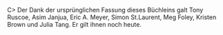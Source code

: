 C> Der Dank der ursprünglichen Fassung dieses Büchleins galt Tony Ruscoe, Asim Janjua, Eric A. Meyer, Simon St.Laurent, Meg Foley, Kristen Brown und Julia Tang. Er gilt ihnen noch heute.